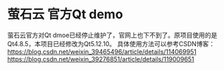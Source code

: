 # 萤石云 官方Qt demo
萤石云官方对Qt dmoe已经停止维护了，官网上也下不到了。原项目使用的是Qt4.8.5，本项目已经修改为Qt5.12.10。
具体使用方法可以参考CSDN博客：
https://blog.csdn.net/weixin_39465496/article/details/114069951
https://blog.csdn.net/weixin_39276851/article/details/119009651
